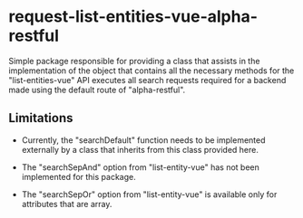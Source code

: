 # request-list-entities-vue-alpha-restful

Simple package responsible for providing a class that assists in the implementation of the object that contains all the necessary methods for the "list-entities-vue" API executes all search requests required for a backend made using the default route of "alpha-restful".

## Limitations

* Currently, the "searchDefault" function needs to be implemented externally by a class that inherits from this class provided here.

* The "searchSepAnd" option from "list-entity-vue" has not been implemented for this package.

* The "searchSepOr" option from "list-entity-vue" is available only for attributes that are array.
